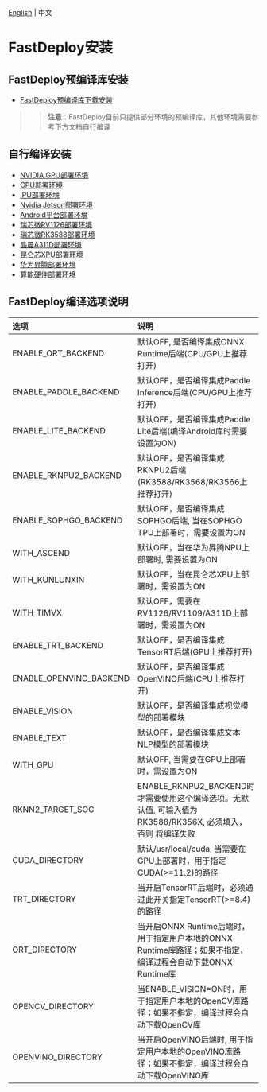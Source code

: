 [English](../../en/build_and_install/README.md) | 中文

# FastDeploy安装

## FastDeploy预编译库安装
- [FastDeploy预编译库下载安装](download_prebuilt_libraries.md)
>> **注意**：FastDeploy目前只提供部分环境的预编译库，其他环境需要参考下方文档自行编译

## 自行编译安装
- [NVIDIA GPU部署环境](gpu.md)
- [CPU部署环境](cpu.md)
- [IPU部署环境](ipu.md)
- [Nvidia Jetson部署环境](jetson.md)
- [Android平台部署环境](android.md)
- [瑞芯微RV1126部署环境](rv1126.md)
- [瑞芯微RK3588部署环境](rknpu2.md)
- [晶晨A311D部署环境](a311d.md)
- [昆仑芯XPU部署环境](kunlunxin.md)
- [华为昇腾部署环境](huawei_ascend.md)
- [算能硬件部署环境](sophgo.md)


## FastDeploy编译选项说明

| 选项                      | 说明                                                                        |
|:------------------------|:--------------------------------------------------------------------------|
| ENABLE_ORT_BACKEND      | 默认OFF, 是否编译集成ONNX Runtime后端(CPU/GPU上推荐打开)                                 |
| ENABLE_PADDLE_BACKEND   | 默认OFF，是否编译集成Paddle Inference后端(CPU/GPU上推荐打开)                             |  
| ENABLE_LITE_BACKEND     | 默认OFF，是否编译集成Paddle Lite后端(编译Android库时需要设置为ON)                          |
| ENABLE_RKNPU2_BACKEND   | 默认OFF，是否编译集成RKNPU2后端(RK3588/RK3568/RK3566上推荐打开)                           |
| ENABLE_SOPHGO_BACKEND   | 默认OFF，是否编译集成SOPHGO后端, 当在SOPHGO TPU上部署时，需要设置为ON                      |
| WITH_ASCEND             | 默认OFF，当在华为昇腾NPU上部署时, 需要设置为ON                                              |
| WITH_KUNLUNXIN          | 默认OFF，当在昆仑芯XPU上部署时，需设置为ON                                                |
| WITH_TIMVX              | 默认OFF，需要在RV1126/RV1109/A311D上部署时，需设置为ON                                   |
| ENABLE_TRT_BACKEND      | 默认OFF，是否编译集成TensorRT后端(GPU上推荐打开)                                          |
| ENABLE_OPENVINO_BACKEND | 默认OFF，是否编译集成OpenVINO后端(CPU上推荐打开)                                          |
| ENABLE_VISION           | 默认OFF，是否编译集成视觉模型的部署模块                                                     |
| ENABLE_TEXT             | 默认OFF，是否编译集成文本NLP模型的部署模块                                                  |
| WITH_GPU                | 默认OFF, 当需要在GPU上部署时，需设置为ON                                                 |
| RKNN2_TARGET_SOC        | ENABLE_RKNPU2_BACKEND时才需要使用这个编译选项。无默认值, 可输入值为RK3588/RK356X, 必须填入，否则 将编译失败 |
| CUDA_DIRECTORY          | 默认/usr/local/cuda, 当需要在GPU上部署时，用于指定CUDA(>=11.2)的路径                        |
| TRT_DIRECTORY           | 当开启TensorRT后端时，必须通过此开关指定TensorRT(>=8.4)的路径                                |
| ORT_DIRECTORY           | 当开启ONNX Runtime后端时，用于指定用户本地的ONNX Runtime库路径；如果不指定，编译过程会自动下载ONNX Runtime库  |
| OPENCV_DIRECTORY        | 当ENABLE_VISION=ON时，用于指定用户本地的OpenCV库路径；如果不指定，编译过程会自动下载OpenCV库              |
| OPENVINO_DIRECTORY      | 当开启OpenVINO后端时, 用于指定用户本地的OpenVINO库路径；如果不指定，编译过程会自动下载OpenVINO库             |
